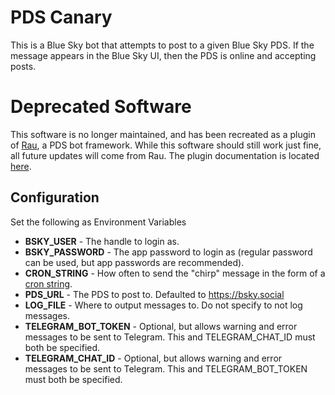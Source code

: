 # PDS Canary

This is a Blue Sky bot that attempts to post to a given Blue Sky PDS.
If the message appears in the Blue Sky UI, then the PDS is online and accepting posts.

# Deprecated Software

This software is no longer maintained, and has been recreated as a plugin of [Rau](https://github.com/xforever1313/Rau), a PDS bot framework.  While this software should still work just fine, all future updates will come from Rau.  The plugin documentation is located [here](https://github.com/xforever1313/Rau/tree/main/src/Plugins/Rau.Plugins.Canary).

## Configuration

Set the following as Environment Variables

* **BSKY_USER** - The handle to login as.
* **BSKY_PASSWORD** - The app password to login as (regular password can be used, but app passwords are recommended).
* **CRON_STRING** - How often to send the "chirp" message in the form of a [cron string](https://www.quartz-scheduler.net/documentation/quartz-3.x/tutorial/crontriggers.html#cron-expressions).
* **PDS_URL** - The PDS to post to.  Defaulted to https://bsky.social
* **LOG_FILE** - Where to output messages to.  Do not specify to not log messages.
* **TELEGRAM_BOT_TOKEN** - Optional, but allows warning and error messages to be sent to Telegram.  This and TELEGRAM_CHAT_ID must both be specified.
* **TELEGRAM_CHAT_ID** - Optional, but allows warning and error messages to be sent to Telegram.  This and TELEGRAM_BOT_TOKEN must both be specified.
